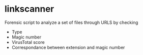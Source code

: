 # linkscanner

Forensic script to analyze a set of files through URLS by checking
- Type
- Magic number
- VirusTotal score
- Correspondance between extension and magic number

